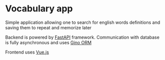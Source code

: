 # Vocabulary app

Simple application allowing one to search for english words definitions and saving them to repeat and memorize later

Backend is powered by [FastAPI](https://fastapi.tiangolo.com/) framework. Communication with database is fully asynchronous and uses [Gino ORM](https://python-gino.org/)

Frontend uses [Vue.js](https://vuejs.org/)
